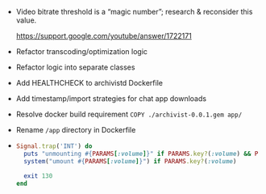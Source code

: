 * Video bitrate threshold is a “magic number”;
  research & reconsider this value.

  https://support.google.com/youtube/answer/1722171

* Refactor transcoding/optimization logic

* Refactor logic into separate classes

* Add HEALTHCHECK to archivistd Dockerfile

* Add timestamp/import strategies for chat app downloads

* Resolve docker build requirement `COPY ./archivist-0.0.1.gem app/`

* Rename `/app` directory in Dockerfile

* ```ruby
  Signal.trap('INT') do
    puts "unmounting #{PARAMS[:volume]}" if PARAMS.key?(:volume) && PARAMS[:verbose]
    system("umount #{PARAMS[:volume]}") if PARAMS.key?(:volume)

    exit 130
  end
  ```
